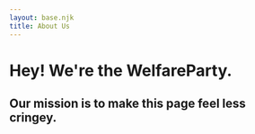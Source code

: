 ```yaml
---
layout: base.njk
title: About Us
---
```


# Hey! We're the WelfareParty.
## Our mission is to make this page feel less cringey.
